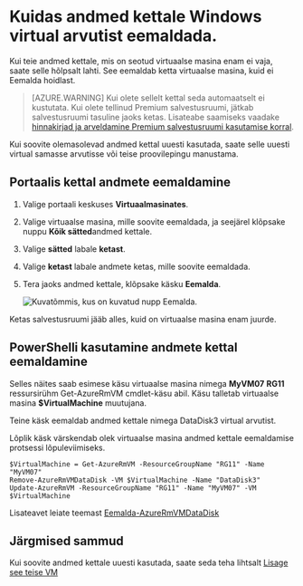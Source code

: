 <properties
    pageTitle="Lahti andmed kettale Windows VM | Microsoft Azure'i"
    description="Siit saate teada, saidimääratlusest andmete ketas, virtuaalse masina Azure'i ressursihaldur juurutamise mudeli abil."
    services="virtual-machines-windows"
    documentationCenter=""
    authors="cynthn"
    manager="timlt"
    editor=""
    tags="azure-service-management"/>

<tags
    ms.service="virtual-machines-windows"
    ms.workload="infrastructure-services"
    ms.tgt_pltfrm="vm-windows"
    ms.devlang="na"
    ms.topic="article"
    ms.date="09/27/2016"
    ms.author="cynthn"/>



# <a name="how-to-detach-a-data-disk-from-a-windows-virtual-machine"></a>Kuidas andmed kettale Windows virtual arvutist eemaldada.


Kui teie andmed kettale, mis on seotud virtuaalse masina enam ei vaja, saate selle hõlpsalt lahti. See eemaldab ketta virtuaalse masina, kuid ei Eemalda hoidlast. 

> [AZURE.WARNING] Kui olete sellelt kettal seda automaatselt ei kustutata. Kui olete tellinud Premium salvestusruumi, jätkab salvestusruumi tasuline jaoks ketas. Lisateabe saamiseks vaadake [hinnakirjad ja arveldamine Premium salvestusruumi kasutamise korral](../storage/storage-premium-storage.md#pricing-and-billing). 

Kui soovite olemasolevad andmed kettal uuesti kasutada, saate selle uuesti virtual samasse arvutisse või teise proovilepingu manustama.  


## <a name="detach-a-data-disk-using-the-portal"></a>Portaalis kettal andmete eemaldamine

1. Valige portaali keskuses **Virtuaalmasinates**.

2. Valige virtuaalse masina, mille soovite eemaldada, ja seejärel klõpsake nuppu **Kõik sätted**andmed kettale.

3. Valige **sätted** labale **ketast**.

4. Valige **ketast** labale andmete ketas, mille soovite eemaldada.

5. Tera jaoks andmed kettale, klõpsake käsku **Eemalda**.


    ![Kuvatõmmis, kus on kuvatud nupp Eemalda.](./media/virtual-machines-windows-detach-disk/detach-disk.png)

Ketas salvestusruumi jääb alles, kuid on virtuaalse masina enam juurde.


## <a name="detach-a-data-disk-using-powershell"></a>PowerShelli kasutamine andmete kettal eemaldamine

Selles näites saab esimese käsu virtuaalse masina nimega **MyVM07** **RG11** ressursirühm Get-AzureRmVM cmdlet-käsu abil. Käsu talletab virtuaalse masina **$VirtualMachine** muutujana. 

Teine käsk eemaldab andmed kettale nimega DataDisk3 virtual arvutist. 

Lõplik käsk värskendab olek virtuaalse masina andmed kettale eemaldamise protsessi lõpuleviimiseks.

    $VirtualMachine = Get-AzureRmVM -ResourceGroupName "RG11" -Name "MyVM07" 
    Remove-AzureRmVMDataDisk -VM $VirtualMachine -Name "DataDisk3"
    Update-AzureRmVM -ResourceGroupName "RG11" -Name "MyVM07" -VM $VirtualMachine


Lisateavet leiate teemast [Eemalda-AzureRmVMDataDisk](https://msdn.microsoft.com/library/mt603614.aspx)

## <a name="next-steps"></a>Järgmised sammud

Kui soovite andmed kettale uuesti kasutada, saate seda teha lihtsalt [Lisage see teise VM](virtual-machines-windows-attach-disk-portal.md)
